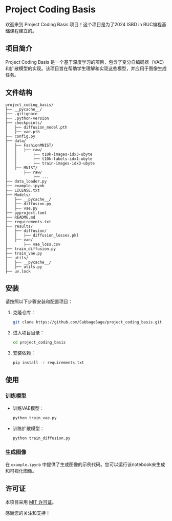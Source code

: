 # Project Coding Basis

欢迎来到 Project Coding Basis 项目！这个项目是为了2024 ISBD in RUC编程基础课程建立的。

## 项目简介

Project Coding Basis 是一个基于深度学习的项目，包含了变分自编码器（VAE）和扩散模型的实现。该项目旨在帮助学生理解和实现这些模型，并应用于图像生成任务。

## 文件结构

```
project_coding_basis/
├── __pycache__/
├── .gitignore
├── .python-version
├── checkpoints/
│   ├── diffusion_model.pth
│   ├── vae.pth
├── config.py
├── data/
│   ├── FashionMNIST/
│   │   ├── raw/
│   │       ├── t10k-images-idx3-ubyte
│   │       ├── t10k-labels-idx1-ubyte
│   │       ├── train-images-idx3-ubyte
│   ├── MNIST/
│       ├── raw/
│           ├── ...
├── data_loader.py
├── example.ipynb
├── LICENSE.txt
├── Models/
│   ├── __pycache__/
│   ├── diffusion.py
│   ├── vae.py
├── pyproject.toml
├── README.md
├── requirements.txt
├── results/
│   ├── diffusion/
│   │   ├── diffusion_losses.pkl
│   ├── vae/
│       ├── vae_loss.csv
├── train_diffusion.py
├── train_vae.py
├── utils/
│   ├── __pycache__/
│   ├── utils.py
├── uv.lock
```

## 安装

请按照以下步骤安装和配置项目：

1. 克隆仓库：
    ```bash
    git clone https://github.com/CabbageSage/project_coding_basis.git
    ```
2. 进入项目目录：
    ```bash
    cd project_coding_basis
    ```
3. 安装依赖：
    ```bash
    pip install -r requirements.txt
    ```

## 使用

### 训练模型

- 训练VAE模型：
    ```bash
    python train_vae.py
    ```

- 训练扩散模型：
    ```bash
    python train_diffusion.py
    ```

### 生成图像

在 `example.ipynb` 中提供了生成图像的示例代码。您可以运行该notebook来生成和可视化图像。

## 许可证

本项目采用 [MIT 许可证](LICENSE.txt)。

感谢您的关注和支持！